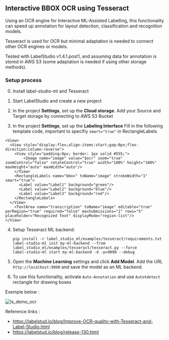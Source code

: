 

## Interactive BBOX OCR using Tesseract
Using an OCR engine for Interactive ML-Assisted Labelling, this functionality can speed up annotation for layout detection, classification and recognition models.

Tesseract is used for OCR but minimal adaptation is needed to connect other OCR engines or models.

Tested with LabelStudio v1.4.1.post1, and assuming data for annotation is stored in AWS S3 (some adaptation is needed if using other storage methods).

### Setup process
0. Install label-studio-ml and Tesseract

1. Start LabelStudio and create a new project

2. In the project **Settings**, set up the **Cloud storage**. Add your Source and Target storage by connecting to AWS S3 Bucket

3. In the project **Settings**, set up the **Labeling Interface**
   Fill in the following template code, important to specifiy `smart="true"` in RectangleLabels
```
<View>
  <View style="display:flex;align-items:start;gap:0px;flex-direction:column-reverse">
    <View style="padding:0px; border: 1px solid #555;">
    	<Image name="image" value="$ocr" zoom="true" zoomControl="false" rotateControl="true" width="100%" height="100%" maxHeight="auto" maxWidth="auto"/>
    </View>
    <RectangleLabels name="bbox" toName="image" strokeWidth="1" smart="true">
      <Label value="Label1" background="green"/>
      <Label value="Label2" background="blue"/>
      <Label value="Label3" background="red"/>
    </RectangleLabels>
  </View>
  	<TextArea name="transcription" toName="image" editable="true" perRegion="true" required="false" maxSubmissions="1" rows="5" placeholder="Recognized Text" displayMode="region-list"/>
</View>
```

4. Setup Tesseract ML backend:
    ```
    pip install -r label_studio_ml/examples/tesseract/requirements.txt
    label-studio-ml init my-ml-backend --from label_studio_ml/examples/tesseract/tesseract.py --force
    label-studio-ml start my-ml-backend -d -p=9090 --debug
    ```
    
5. Open the **Machine Learning** settings and click **Add Model**. Add the URL `http://localhost:9090` and save the model as an ML backend.

6. To use this functionality, activate `Auto-Annotation` and use `Autotdetect` rectangle for drawing boxes

Exemple below :

![ls_demo_ocr](https://user-images.githubusercontent.com/17755198/165186574-05f0236f-a5f2-4179-ac90-ef11123927bc.gif)

Reference links : 
- https://labelstud.io/blog/Improve-OCR-quality-with-Tesseract-and-Label-Studio.html
- https://labelstud.io/blog/release-130.html
